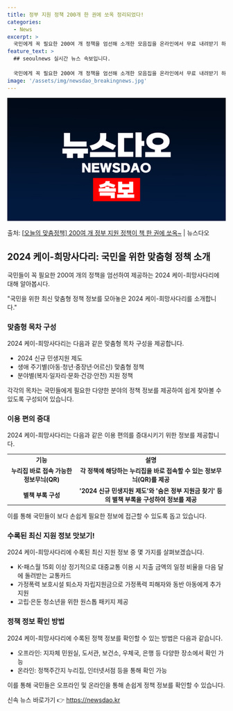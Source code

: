 ```yaml
---
title: 정부 지원 정책 200개 한 권에 쏘옥 정리되었다!
categories:
  - News
excerpt: >
  국민에게 꼭 필요한 200여 개 정책을 엄선해 소개한 모음집을 온라인에서 무료 내려받기 하세요.  ■ 202…
feature_text: >
  ## seoulnews 실시간 뉴스 속보입니다.

  국민에게 꼭 필요한 200여 개 정책을 엄선해 소개한 모음집을 온라인에서 무료 내려받기 하세요.  ■ 202…
image: '/assets/img/newsdao_breakingnews.jpg'
---
```


![뉴스다오 속보](/assets/img/newsdao_breakingnews.jpg)

<p>출처: <a href="https://newsdao.kr/3737" rel="dofollow">[오늘의 맞춤정책] 200여 개 정부 지원 정책이 책 한 권에 쏘옥~</a> | 뉴스다오</p>

<h2 data-ke-size="size26">2024 케이-희망사다리: 국민을 위한 맞춤형 정책 소개</h2>
국민들이 꼭 필요한 200여 개의 정책을 엄선하여 제공하는 2024 케이-희망사다리에 대해 알아봅시다.

<p data-ke-size="size16">"국민을 위한 최신 맞춤형 정책 정보를 모아놓은 2024 케이-희망사다리를 소개합니다."</p>

<h3><b>맞춤형 목차 구성</b></h3>
2024 케이-희망사다리는 다음과 같은 맞춤형 목차 구성을 제공합니다.
<ul>
    <li>2024 신규 민생지원 제도</li>
    <li>생애 주기별(아동·청년·중장년·어르신) 맞춤형 정책</li>
    <li>분야별(복지·일자리·문화·건강·안전) 지원 정책</li>
</ul>
각각의 목차는 국민들에게 필요한 다양한 분야의 정책 정보를 제공하여 쉽게 찾아볼 수 있도록 구성되어 있습니다.

<h3><b>이용 편의 증대</b></h3>
2024 케이-희망사다리는 다음과 같은 이용 편의를 증대시키기 위한 정보를 제공합니다.
<table>
    <tr>
        <td style="text-align: center; height: 17px;"><b>기능</b></td>
        <td style="text-align: center; height: 17px;"><b>설명</b></td>
    </tr>
    <tr>
        <td style="text-align: center; height: 17px;"><b>누리집 바로 접속 가능한 정보무늬(QR)</b></td>
        <td style="text-align: center; height: 17px;"><b>각 정책에 해당하는 누리집을 바로 접속할 수 있는 정보무늬(QR)를 제공</b></td>
    </tr>
    <tr>
        <td style="text-align: center; height: 17px;"><b>별책 부록 구성</b></td>
        <td style="text-align: center; height: 17px;"><b>'2024 신규 민생지원 제도'와 '숨은 정부 지원금 찾기' 등의 별책 부록을 구성하여 정보를 제공</b></td>
    </tr>
</table>
이를 통해 국민들이 보다 손쉽게 필요한 정보에 접근할 수 있도록 돕고 있습니다.

<h3><b>수록된 최신 지원 정보 맛보기!</b></h3>
2024 케이-희망사다리에 수록된 최신 지원 정보 중 몇 가지를 살펴보겠습니다.
<ul>
    <li>K-패스월 15회 이상 정기적으로 대중교통 이용 시 지출 금액의 일정 비율을 다음 달에 돌려받는 교통카드</li>
    <li>가정폭력 보호시설 퇴소자 자립지원금으로 가정폭력 피해자와 동반 아동에게 추가 지원</li>
    <li>고립·은둔 청소년을 위한 원스톱 패키지 제공</li>
</ul>

<h3><b>정책 정보 확인 방법</b></h3>
2024 케이-희망사다리에 수록된 정책 정보를 확인할 수 있는 방법은 다음과 같습니다.
<ul>
    <li>오프라인: 지자체 민원실, 도서관, 보건소, 우체국, 은행 등 다양한 장소에서 확인 가능</li>
    <li>온라인: 정책주간지 누리집, 인터넷서점 등을 통해 확인 가능</li>
</ul>
이를 통해 국민들은 오프라인 및 온라인을 통해 손쉽게 정책 정보를 확인할 수 있습니다. 

신속 뉴스 바로가기 👉 <a href="https://newsdao.kr" rel="dofollow">https://newsdao.kr</a>


